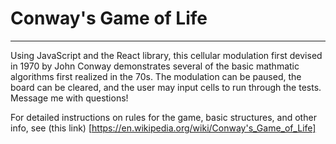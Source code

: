 # Conway's Game of Life
________

Using JavaScript and the React library, this cellular modulation first devised in 1970 by John Conway demonstrates several of the basic mathmatic algorithms first realized in the 70s. The modulation can be paused, the board can be cleared, and the user may input cells to run through the tests. Message me with questions!

For detailed instructions on rules for the game, basic structures, and other info, see (this link) [https://en.wikipedia.org/wiki/Conway's_Game_of_Life]

